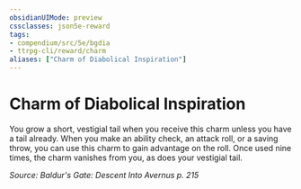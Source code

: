 ```yaml
---
obsidianUIMode: preview
cssclasses: json5e-reward
tags:
- compendium/src/5e/bgdia
- ttrpg-cli/reward/charm
aliases: ["Charm of Diabolical Inspiration"]
---
```

# Charm of Diabolical Inspiration

You grow a short, vestigial tail when you receive this charm unless you have a tail already. When you make an ability check, an attack roll, or a saving throw, you can use this charm to gain advantage on the roll. Once used nine times, the charm vanishes from you, as does your vestigial tail.

*Source: Baldur's Gate: Descent Into Avernus p. 215*
